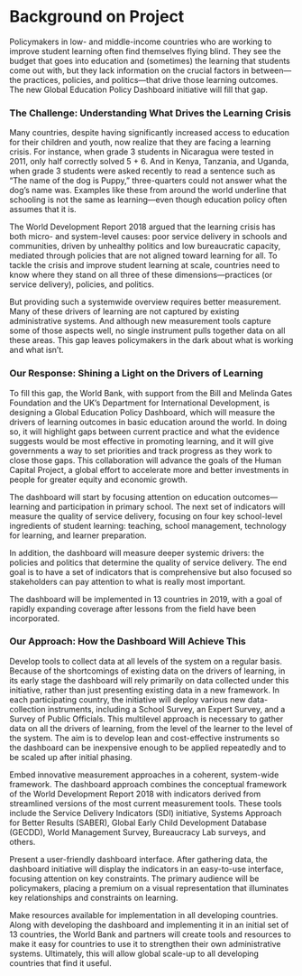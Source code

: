 <!-- MDTOC maxdepth:6 firsth1:1 numbering:0 flatten:0 bullets:1 updateOnSave:1 -->



<!-- /MDTOC -->
# Background on Project
Policymakers in low- and middle-income countries who are working to improve student learning often find themselves flying blind. They see the budget that goes into education and (sometimes) the learning that students come out with, but they lack information on the crucial factors in between— the practices, policies, and politics—that drive those learning outcomes. The new Global Education Policy Dashboard initiative will fill that gap.
### The Challenge: Understanding What Drives the Learning Crisis
Many countries, despite having significantly increased access to education for their children and youth, now realize that they are facing a learning crisis. For instance, when grade 3 students in Nicaragua were tested in 2011, only half correctly solved 5 + 6. And in Kenya, Tanzania, and Uganda, when grade 3 students were asked recently to read a sentence such as  “The  name  of  the  dog  is  Puppy,”  three-quarters could  not  answer  what  the  dog’s  name  was.  Examples like these from around the world underline that schooling is not the same as learning—even though education policy often assumes that it is.

The World Development Report 2018 argued that the learning crisis has both micro- and system-level causes: poor service delivery in schools and communities, driven by unhealthy politics and low bureaucratic capacity, mediated through policies that are not aligned toward learning for all. To tackle the crisis and improve student learning at scale, countries need to know where they stand on all three of these dimensions—practices (or service delivery), policies, and politics.

But providing such a systemwide overview requires better measurement. Many of these drivers of learning are not captured by existing administrative systems. And although new measurement tools capture some of those aspects well, no single instrument pulls together data on all these areas. This gap leaves policymakers in the dark about what is working and what isn’t.

### Our Response: Shining a Light on the Drivers of Learning
To fill this gap, the World Bank, with support from the Bill and Melinda Gates Foundation and the UK’s Department for International Development, is designing a Global Education Policy Dashboard, which will measure the drivers of learning outcomes in basic education around the world. In doing so, it will highlight gaps between current practice and  what the evidence suggests would be most effective in promoting learning, and it will give governments a way to set priorities and track progress as they work to close those gaps. This collaboration will advance the goals of the Human Capital Project, a global effort to accelerate more and better investments in people for greater equity and economic growth.

The dashboard will start by focusing attention on education outcomes—learning and participation in primary school.  The next set of indicators will measure the quality of service delivery, focusing on four key school-level ingredients of student learning:  teaching, school management, technology for learning, and learner preparation.

In addition, the dashboard will measure deeper systemic drivers: the policies and politics that determine the quality of service delivery. The end goal is to have a set of indicators that is comprehensive but also focused so stakeholders can pay attention to what is really most important.

The dashboard will be implemented in 13 countries in 2019, with a goal of rapidly expanding coverage after lessons from the field have been incorporated.

### Our Approach: How the Dashboard Will Achieve This
Develop tools to collect data at all levels of the system on a regular basis. Because of the shortcomings of existing data on the drivers of learning, in its early stage the dashboard will rely primarily on data collected under this initiative, rather than just presenting existing data in a new framework. In each participating country, the initiative will deploy various new data-collection instruments, including a School Survey, an Expert Survey, and a Survey of Public Officials. This multilevel approach is necessary to gather data on all the drivers of learning, from the level of the learner to the level of the system. The aim is to develop lean and cost-effective instruments so the dashboard can be inexpensive enough to be applied repeatedly and to be scaled up after initial phasing.

Embed innovative measurement approaches in a coherent, system-wide framework. The  dashboard  approach  combines  the conceptual framework of the World Development Report 2018 with indicators derived from streamlined versions of the most current measurement tools. These tools include the Service Delivery Indicators (SDI) initiative, Systems Approach for Better Results (SABER), Global Early Child Development Database (GECDD), World Management Survey, Bureaucracy Lab surveys, and others.

Present a user-friendly dashboard interface. After gathering data, the dashboard initiative  will  display  the  indicators  in   an easy-to-use interface, focusing attention on key constraints. The primary audience will be policymakers, placing a premium on a visual representation that illuminates key relationships and constraints on learning.

Make resources available for implementation in all developing countries. Along with  developing  the  dashboard  and  implementing it in an initial set of 13 countries, the World Bank and partners will create tools and resources to make it easy for countries to use it to strengthen their own administrative systems. Ultimately, this will allow global scale-up to all developing countries that find it useful.
